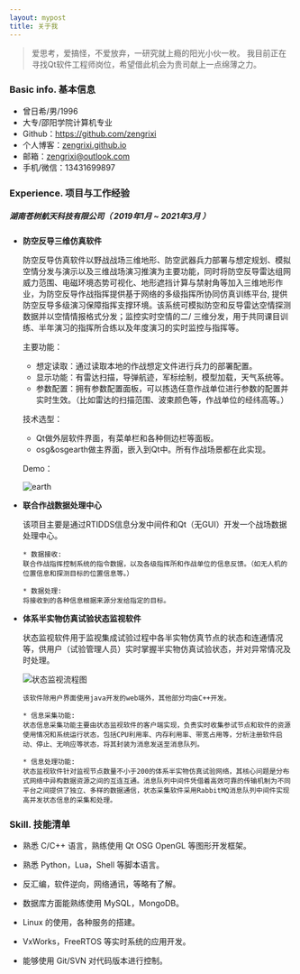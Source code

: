 ```yaml
---
layout: mypost
title: 关于我
---
```


> 爱思考，爱搞怪，不爱放弃，一研究就上瘾的阳光小伙一枚。
> 我目前正在寻找Qt软件工程师岗位，希望借此机会为贵司献上一点绵薄之力。

### Basic info. 基本信息

- 曾日希/男/1996
- 大专/邵阳学院计算机专业
- Github：https://github.com/zengrixi
- 个人博客：[zengrixi.github.io](zengrixi.github.io)
- 邮箱：zengrixi@outlook.com
- 手机/微信：13431699897

### Experience. 项目与工作经验

##### 湖南苍树航天科技有限公司（ 2019年1月 ~ 2021年3月 ）

- **防空反导三维仿真软件**

  防空反导仿真软件以野战战场三维地形、防空武器兵力部署与想定规划、模拟空情分发与演示以及三维战场演习推演为主要功能，同时将防空反导雷达组网威力范围、电磁环境态势可视化、地形遮挡计算与禁射角等加入三维地形作业，为防空反导作战指挥提供基于网络的多级指挥所协同仿真训练平台, 提供防空反导多级演习保障指挥支撑环境。该系统可模拟防空和反导雷达空情探测数据并以空情情报格式分发；监控实时空情的二/ 三维分发，用于共同课目训练、半年演习的指挥所合练以及年度演习的实时监控与指挥等。

  主要功能：

  * 想定读取：通过读取本地的作战想定文件进行兵力的部署配置。
  *  显示功能：有雷达扫描，导弹航迹，军标绘制，模型加载，天气系统等。
  * 参数配置：拥有参数配置面板，可以拣选任意作战单位进行参数的配置并实时生效。（比如雷达的扫描范围、波束颜色等，作战单位的经纬高等。）

  技术选型：

  * Qt做外层软件界面，有菜单栏和各种侧边栏等面板。
  * osg&osgearth做主界面，嵌入到Qt中。所有作战场景都在此实现。

  Demo：

  ![earth](https://zengrixi.github.io/static/img/rusume/earth.png)

- **联合作战数据处理中心**

  该项目主要是通过RTIDDS信息分发中间件和Qt（无GUI）开发一个战场数据处理中心。

  ```text
  * 数据接收:
  联合作战指挥控制系统的指令数据，以及各级指挥所和作战单位的信息反馈。（如无人机的位置信息和探测目标的位置信息等。）
  
  * 数据处理:
  将接收到的各种信息根据来源分发给指定的目标。
  ```

- **体系半实物仿真试验状态监视软件**

  状态监视软件用于监视集成试验过程中各半实物仿真节点的状态和连通情况等，供用户（试验管理人员）实时掌握半实物仿真试验状态，并对异常情况及时处理。

  ![状态监视流程图](https://zengrixi.github.io/static/img/rusume/状态监视流程图.png)

  ```text
  该软件除用户界面使用java开发的web端外，其他部分均由C++开发。
  
  * 信息采集功能:
  状态信息采集功能主要由状态监视软件的客户端实现，负责实时收集参试节点和软件的资源使用情况和系统运行状态，包括CPU利用率、内存利用率、带宽占用等，分析注册软件启动、停止、无响应等状态，将其封装为消息发送至消息队列。
  
  * 信息处理功能:
  状态监视软件针对监视节点数量不小于200的体系半实物仿真试验网络，其核心问题是分布式网络中异构数据资源之间的互连互通。消息队列中间件凭借着高效可靠的传输机制为不同平台之间提供了独立、多样的数据通信，状态采集软件采用RabbitMQ消息队列中间件实现高并发状态信息的采集和处理。
  ```

### Skill. 技能清单

- 熟悉 C/C++ 语言，熟练使用 Qt OSG OpenGL 等图形开发框架。

- 熟悉 Python，Lua，Shell 等脚本语言。

- 反汇编，软件逆向，网络通讯，等略有了解。

- 数据库方面能熟练使用 MySQL，MongoDB。

- Linux 的使用，各种服务的搭建。

- VxWorks，FreeRTOS 等实时系统的应用开发。

- 能够使用 Git/SVN 对代码版本进行控制。

